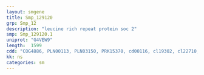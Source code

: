 ```yaml
---
layout: smgene
title: Smp_129120
grp: Smp_12
description: "leucine rich repeat protein soc 2"
smp: Smp_129120.1
uniprot: "G4VEW9"
length:  1599
cdd: "COG4886, PLN00113, PLN03150, PRK15370, cd00116, cl19302, cl22710, pfam12799, pfam13855"
kk: ns
categories: sm
---
```

